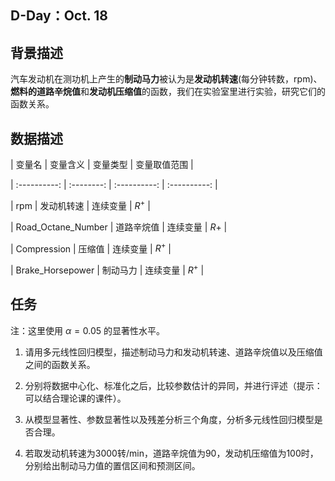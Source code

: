 ## D-Day：Oct. 18

 

## 背景描述

 

汽车发动机在测功机上产生的**制动马力**被认为是**发动机转速**(每分钟转数，rpm)、**燃料的道路辛烷值**和**发动机压缩值**的函数，我们在实验室里进行实验，研究它们的函数关系。

 

## 数据描述

| 变量名 | 变量含义 | 变量类型 | 变量取值范围 |

| :----------: | :--------: | :----------: | :----------: |

| rpm | 发动机转速 | 连续变量 | $R^+$ |

| Road_Octane_Number | 道路辛烷值 | 连续变量 | $R+$ |

| Compression | 压缩值 | 连续变量 | $R^+$ |

| Brake_Horsepower | 制动马力 | 连续变量 | $R^+$ |

 

## 任务 

注：这里使用 $\alpha=0.05$ 的显著性水平。

 

1. 请用多元线性回归模型，描述制动马力和发动机转速、道路辛烷值以及压缩值之间的函数关系。

2. 分别将数据中心化、标准化之后，比较参数估计的异同，并进行评述（提示：可以结合理论课的课件）。

3. 从模型显著性、参数显著性以及残差分析三个角度，分析多元线性回归模型是否合理。

4. 若取发动机转速为3000转/min，道路辛烷值为90，发动机压缩值为100时，分别给出制动马力值的置信区间和预测区间。